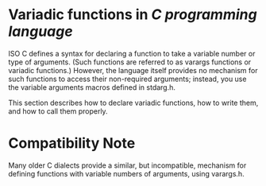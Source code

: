 # Variadic functions in ***C programming language***
ISO C defines a syntax for declaring a function to take a variable number or type of arguments. (Such functions are referred to as varargs functions or variadic functions.) However, the language itself provides no mechanism for such functions to access their non-required arguments; instead, you use the variable arguments macros defined in stdarg.h.

This section describes how to declare variadic functions, how to write them, and how to call them properly.

# Compatibility Note
Many older C dialects provide a similar, but incompatible, mechanism for defining functions with variable numbers of arguments, using varargs.h.
